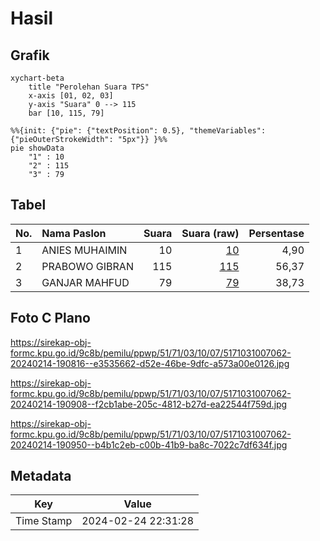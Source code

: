 # Hasil

## Grafik

```mermaid
xychart-beta
    title "Perolehan Suara TPS"
    x-axis [01, 02, 03]
    y-axis "Suara" 0 --> 115
    bar [10, 115, 79]
```

```mermaid
%%{init: {"pie": {"textPosition": 0.5}, "themeVariables": {"pieOuterStrokeWidth": "5px"}} }%%
pie showData
    "1" : 10
    "2" : 115
    "3" : 79
```

## Tabel

| No. | Nama Paslon    | Suara | Suara (raw) | Persentase |
|:--- |:-------------- | -----:| -----------:| ----------:|
| 1   | ANIES MUHAIMIN | 10    | [10][p-1]   | 4,90       |
| 2   | PRABOWO GIBRAN | 115   | [115][p-2]  | 56,37      |
| 3   | GANJAR MAHFUD  | 79    | [79][p-3]   | 38,73      |


[p-1]: https://github.com/gigit-pemilu/pemilu-2024-51-bali/blob/main/pilpres/hitung-suara/sub/51-bali/sub/71-kota-denpasar/sub/03-denpasar-barat/sub/1007-pemecutan/sub/062-tps/sub/paslon-1.txt
[p-2]: https://github.com/gigit-pemilu/pemilu-2024-51-bali/blob/main/pilpres/hitung-suara/sub/51-bali/sub/71-kota-denpasar/sub/03-denpasar-barat/sub/1007-pemecutan/sub/062-tps/sub/paslon-2.txt
[p-3]: https://github.com/gigit-pemilu/pemilu-2024-51-bali/blob/main/pilpres/hitung-suara/sub/51-bali/sub/71-kota-denpasar/sub/03-denpasar-barat/sub/1007-pemecutan/sub/062-tps/sub/paslon-3.txt

## Foto C Plano

https://sirekap-obj-formc.kpu.go.id/9c8b/pemilu/ppwp/51/71/03/10/07/5171031007062-20240214-190816--e3535662-d52e-46be-9dfc-a573a00e0126.jpg

https://sirekap-obj-formc.kpu.go.id/9c8b/pemilu/ppwp/51/71/03/10/07/5171031007062-20240214-190908--f2cb1abe-205c-4812-b27d-ea22544f759d.jpg

https://sirekap-obj-formc.kpu.go.id/9c8b/pemilu/ppwp/51/71/03/10/07/5171031007062-20240214-190950--b4b1c2eb-c00b-41b9-ba8c-7022c7df634f.jpg


## Metadata

| Key        | Value               |
| ---------- | ------------------- |
| Time Stamp | 2024-02-24 22:31:28 |



